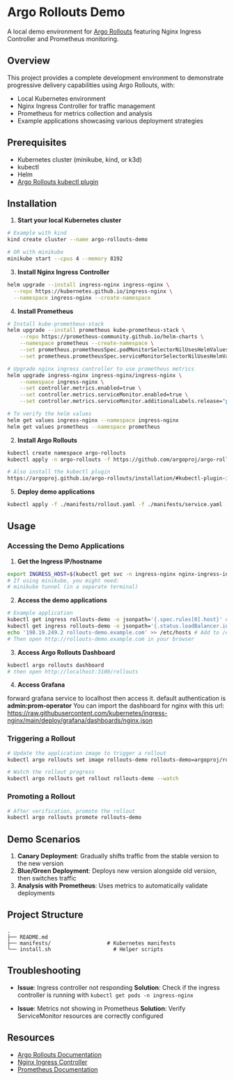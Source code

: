 # Argo Rollouts Demo

A local demo environment for [Argo Rollouts](https://argoproj.github.io/argo-rollouts/) featuring Nginx Ingress Controller and Prometheus monitoring.

## Overview

This project provides a complete development environment to demonstrate progressive delivery capabilities using Argo Rollouts, with:

- Local Kubernetes environment
- Nginx Ingress Controller for traffic management
- Prometheus for metrics collection and analysis
- Example applications showcasing various deployment strategies

## Prerequisites

- Kubernetes cluster (minikube, kind, or k3d)
- kubectl
- Helm
- [Argo Rollouts kubectl plugin](https://argoproj.github.io/argo-rollouts/installation/#kubectl-plugin-installation)

## Installation

1. **Start your local Kubernetes cluster**

```bash
# Example with kind
kind create cluster --name argo-rollouts-demo

# OR with minikube
minikube start --cpus 4 --memory 8192
```

3. **Install Nginx Ingress Controller**

```bash
helm upgrade --install ingress-nginx ingress-nginx \
  --repo https://kubernetes.github.io/ingress-nginx \
  --namespace ingress-nginx --create-namespace
```

4. **Install Prometheus**

```bash
# Install kube-prometheus-stack
helm upgrade --install prometheus kube-prometheus-stack \
    --repo https://prometheus-community.github.io/helm-charts \
    --namespace prometheus --create-namespace \
    --set prometheus.prometheusSpec.podMonitorSelectorNilUsesHelmValues=false \
    --set prometheus.prometheusSpec.serviceMonitorSelectorNilUsesHelmValues=false

# Upgrade nginx ingress controller to use prometheus metrics
helm upgrade ingress-nginx ingress-nginx/ingress-nginx \
    --namespace ingress-nginx \
    --set controller.metrics.enabled=true \
    --set controller.metrics.serviceMonitor.enabled=true \
    --set controller.metrics.serviceMonitor.additionalLabels.release="prometheus"

# To verify the helm values
helm get values ingress-nginx --namespace ingress-nginx
helm get values prometheus --namespace prometheus
```

2. **Install Argo Rollouts**

```bash
kubectl create namespace argo-rollouts
kubectl apply -n argo-rollouts -f https://github.com/argoproj/argo-rollouts/releases/latest/download/install.yaml

# Also install the kubectl plugin
https://argoproj.github.io/argo-rollouts/installation/#kubectl-plugin-installation
```

5. **Deploy demo applications**

```bash
kubectl apply -f ./manifests/rollout.yaml -f ./manifests/service.yaml -f ./manifests/ingress.yaml -f ./manifests/latency.yaml -f ./manifests/success-rate.yaml
```

## Usage

### Accessing the Demo Applications

1. **Get the Ingress IP/hostname**

```bash
export INGRESS_HOST=$(kubectl get svc -n ingress-nginx nginx-ingress-ingress-nginx-controller -o jsonpath='{.status.loadBalancer.ingress[0].ip}')
# If using minikube, you might need:
# minikube tunnel (in a separate terminal)
```

2. **Access the demo applications**

```bash
# Example application
kubectl get ingress rollouts-demo -o jsonpath='{.spec.rules[0].host}' # rollouts-demo.example.com
kubectl get ingress rollouts-demo -o jsonpath='{.status.loadBalancer.ingress[0].ip}' # 198.19.249.2
echo '198.19.249.2 rollouts-demo.example.com' >> /etc/hosts # Add to /etc/hosts for local testing
# Then open http://rollouts-demo.example.com in your browser
```

3. **Access Argo Rollouts Dashboard**

```bash
kubectl argo rollouts dashboard
# then open http://localhost:3100/rollouts
```

4. **Access Grafana**

forward grafana service to localhost then access it.
default authentication is **admin:prom-operator**
You can import the dashboard for nginx with this url: https://raw.githubusercontent.com/kubernetes/ingress-nginx/main/deploy/grafana/dashboards/nginx.json

### Triggering a Rollout

```bash
# Update the application image to trigger a rollout
kubectl argo rollouts set image rollouts-demo rollouts-demo=argoproj/rollouts-demo:blue

# Watch the rollout progress
kubectl argo rollouts get rollout rollouts-demo --watch
```

### Promoting a Rollout

```bash
# After verification, promote the rollout
kubectl argo rollouts promote rollouts-demo
```

## Demo Scenarios

1. **Canary Deployment**: Gradually shifts traffic from the stable version to the new version
2. **Blue/Green Deployment**: Deploys new version alongside old version, then switches traffic
3. **Analysis with Prometheus**: Uses metrics to automatically validate deployments

## Project Structure

```
.
├── README.md
├── manifests/                  # Kubernetes manifests
└── install.sh                    # Helper scripts
```

## Troubleshooting

- **Issue**: Ingress controller not responding
  **Solution**: Check if the ingress controller is running with `kubectl get pods -n ingress-nginx`

- **Issue**: Metrics not showing in Prometheus
  **Solution**: Verify ServiceMonitor resources are correctly configured

## Resources

- [Argo Rollouts Documentation](https://argoproj.github.io/argo-rollouts/)
- [Nginx Ingress Controller](https://kubernetes.github.io/ingress-nginx/)
- [Prometheus Documentation](https://prometheus.io/docs/introduction/overview/)
